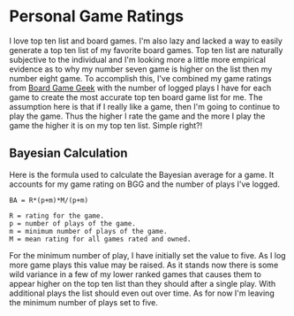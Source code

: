 # Personal Game Ratings
I love top ten list and board games. I'm also lazy and lacked a way to easily generate a top ten list of my favorite board games. Top ten list are naturally subjective to the individual and I'm looking more a little more empirical evidence as to why my number seven game is higher on the list then my number eight game. To accomplish this, I've combined my game ratings from [Board Game Geek](https://boardgamegeek.com/) with the number of logged plays I have for each game to create the most accurate top ten board game list for me. The assumption here is that if I really like a game, then I'm going to continue to play the game. Thus the higher I rate the game and the more I play the game the higher it is on my top ten list. Simple right?!

## Bayesian Calculation
Here is the formula used to calculate the Bayesian average for a game. It accounts for my game rating on BGG and the number of plays I've logged.

    BA = R*(p+m)*M/(p+m)

    R = rating for the game.
    p = number of plays of the game.
    m = minimum number of plays of the game.
    M = mean rating for all games rated and owned.

For the minimum number of play, I have initially set the value to five. As I log more game plays this value may be raised. As it stands now there is some wild variance in a few of my lower ranked games that causes them to appear higher on the top ten list than they should after a single play. With additional plays the list should even out over time. As for now I'm leaving the minimum number of plays set to five.
